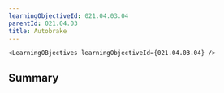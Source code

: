 ```yaml
---
learningObjectiveId: 021.04.03.04
parentId: 021.04.03
title: Autobrake
---
```


```tsx eval
<LearningOBjectives learningObjectiveId={021.04.03.04} />
```

## Summary
